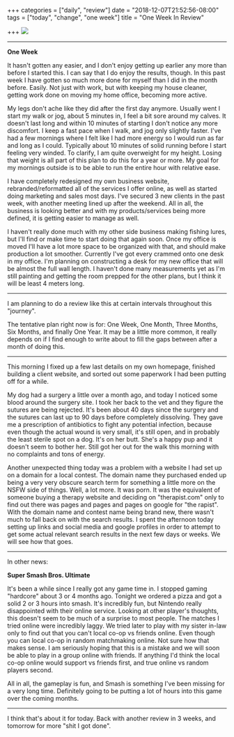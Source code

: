+++
categories = ["daily", "review"]
date = "2018-12-07T21:52:56-08:00"
tags = ["today", "change", "one week"]
title = "One Week In Review"

+++
![](/uploads/IMG_8496.JPG)

***

**One Week**

It hasn't gotten any easier, and I don't enjoy getting up earlier any more than before I started this. I can say that I do enjoy the results, though. In this past week I have gotten so much more done for myself than I did in the month before. Easily. Not just with work, but with keeping my house cleaner, getting work done on moving my home office, becoming more active.

My legs don't ache like they did after the first day anymore. Usually went I start my walk or jog, about 5 minutes in, I feel a bit sore around my calves. It doesn't last long and within 10 minutes of starting I don't notice any more discomfort. I keep a fast pace when I walk, and jog only slightly faster. I've had a few mornings where I felt like I had more energy so I would run as far and long as I could. Typically about 10 minutes of solid running before I start feeling very winded. To clarify, I am quite overweight for my height. Losing that weight is all part of this plan to do this for a year or more. My goal for my mornings outside is to be able to run the entire hour with relative ease.

I have completely redesigned my own business website, rebranded/reformatted all of the services I offer online, as well as started doing marketing and sales most days. I've secured 3 new clients in the past week, with another meeting lined up after the weekend. All in all, the business is looking better and with my products/services being more defined, it is getting easier to manage as well.

I haven't really done much with my other side business making fishing lures, but I'll find or make time to start doing that again soon. Once my office is moved I'll have a lot more space to be organized with that, and should make production a lot smoother. Currently I've got every crammed onto one desk in my office. I'm planning on constructing a desk for my new office that will be almost the full wall length. I haven't done many measurements yet as I'm still painting and getting the room prepped for the other plans, but I think it will be least 4 meters long. 

***

I am planning to do a review like this at certain intervals throughout this "journey".

The tentative plan right now is for: One Week, One Month, Three Months, Six Months, and finally One Year. It may be a little more common, it really depends on if I find enough to write about to fill the gaps between after a month of doing this.

***

This morning I fixed up a few last details on my own homepage, finished building a client website, and sorted out some paperwork I had been putting off for a while.

My dog had a surgery a little over a month ago, and today I noticed some blood around the surgery site. I took her back to the vet and they figure the sutures are being rejected. It's been about 40 days since the surgery and the sutures can last up to 90 days before completely dissolving. They gave me a prescription of antibiotics to fight any potential infection, because even though the actual wound is very small, it's still open, and in probably the least sterile spot on a dog. It's on her butt. She's a happy pup and it doesn't seem to bother her. Still got her out for the walk this morning with no complaints and tons of energy. 

Another unexpected thing today was a problem with a website I had set up on a domain for a local contest. The domain name they purchased ended up being a very very obscure search term for something a little more on the NSFW side of things. Well, a lot more. It was porn. It was the equivalent of someone buying a therapy website and deciding on "therapist.com" only to find out there was pages and pages and pages on google for "the rapist". With the domain name and contest name being brand new, there wasn't much to fall back on with the search results. I spent the afternoon today setting up links and social media and google profiles in order to attempt to get some actual relevant search results in the next few days or weeks. We will see how that goes.

***

In other news:

**Super Smash Bros. Ultimate**

It's been a while since I really got any game time in. I stopped gaming "hardcore" about 3 or 4 months ago. Tonight we ordered a pizza and got a solid 2 or 3 hours into smash. It's incredibly fun, but Nintendo really disappointed with their online service. Looking at other player's thoughts, this doesn't seem to be much of a surprise to most people. The matches I tried online were incredibly laggy. We tried later to play with my sister in-law only to find out that you can't local co-op vs friends online. Even though you can local co-op in random matchmaking online. Not sure how that makes sense. I am seriously hoping that this is a mistake and we will soon be able to play in a group online with friends. If anything I'd think the local co-op online would support vs friends first, and true online vs random players second. 

All in all, the gameplay is fun, and Smash is something I've been missing for a very long time. Definitely going to be putting a lot of hours into this game over the coming months.

***

I think that's about it for today. Back with another review in 3 weeks, and tomorrow for more "shit I got done".